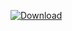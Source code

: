 [ ![Download](https://api.bintray.com/packages/mgabi/encryption-lib/encryption-lib/images/download.svg) ](https://bintray.com/mgabi/encryption-lib/encryption-lib/_latestVersion)